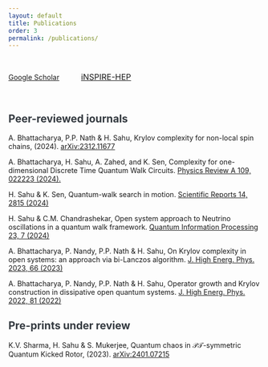 ```yaml
---
layout: default
title: Publications
order: 3
permalink: /publications/
---
```


&nbsp;

<a href="https://scholar.google.com/citations?user=o3SoQjUAAAAJ&hl=en" style="font-size: 16x;">Google Scholar</a> &nbsp; &nbsp; &nbsp; &nbsp; &nbsp; <a href="https://inspirehep.net/authors/2619981?ui-citation-summary=true" style="font-size: 16px;">iNSPIRE-HEP</a>

&nbsp;

<h2 style="color: #343A40;">Peer-reviewed journals</h2>

A. Bhattacharya, P.P. Nath & H. Sahu, Krylov complexity for non-local spin chains, (2024). <a href="https://arxiv.org/abs/2312.11677">arXiv:2312.11677</a>
<br>

A. Bhattacharya, H. Sahu, A. Zahed, and K. Sen, Complexity for one-dimensional Discrete Time Quantum Walk Circuits. <a href="https://doi.org/10.1103/PhysRevA.109.022223">Physics Review A 109, 022223 (2024).</a>

H. Sahu & K. Sen, Quantum-walk search in motion. <a href="https://doi.org/10.1038/s41598-024-51709-0">Scientific Reports 14, 2815 (2024)</a> <br>

H. Sahu & C.M. Chandrashekar, Open system approach to Neutrino oscillations in a quantum walk framework. <a href="https://doi.org/10.1007/s11128-023-04222-8">Quantum Information Processing 23, 7 (2024)</a> <br>

A. Bhattacharya, P. Nandy, P.P. Nath & H. Sahu, On Krylov complexity in open systems: an approach via bi-Lanczos algorithm. <a href="https://doi.org/10.1007/JHEP12(2023)066">J. High Energ. Phys. 2023, 66 (2023)</a> <br>

A. Bhattacharya, P. Nandy, P.P. Nath & H. Sahu, Operator growth and Krylov construction in dissipative open quantum systems. <a href="https://doi.org/10.1007/JHEP12(2022)081">J. High Energ. Phys. 2022, 81 (2022)</a><br>

<h2 style="color: #343A40;">Pre-prints under review</h2>

K.V. Sharma, H. Sahu & S. Mukerjee, Quantum chaos in $\mathcal{PT}$-symmetric Quantum Kicked Rotor, (2023). <a href="https://doi.org/10.48550/arXiv.2401.07215">arXiv:2401.07215</a>

